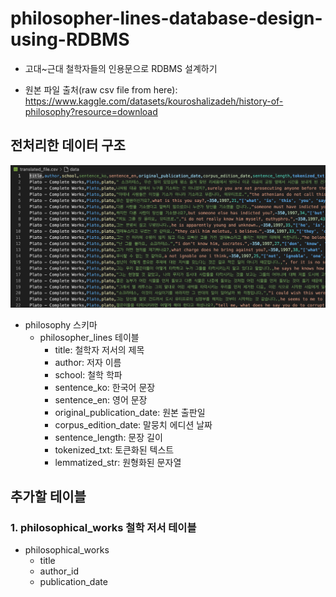 # philosopher-lines-database-design-using-RDBMS

- 고대~근대 철학자들의 인용문으로 RDBMS 설계하기

- 원본 파일 출처(raw csv file from here): https://www.kaggle.com/datasets/kouroshalizadeh/history-of-philosophy?resource=download

## 전처리한 데이터 구조

![alt text](image.png)

- philosophy 스키마
  - philosopher_lines 테이블
    - title: 철학자 저서의 제목
    - author: 저자 이름
    - school: 철학 학파
    - sentence_ko: 한국어 문장
    - sentence_en: 영어 문장
    - original_publication_date: 원본 출판일
    - corpus_edition_date: 말뭉치 에디션 날짜
    - sentence_length: 문장 길이
    - tokenized_txt: 토큰화된 텍스트
    - lemmatized_str: 원형화된 문자열

## 추가할 테이블

### 1. philosophical_works 철학 저서 테이블

- philosophical_works
  - title
  - author_id
  - publication_date
